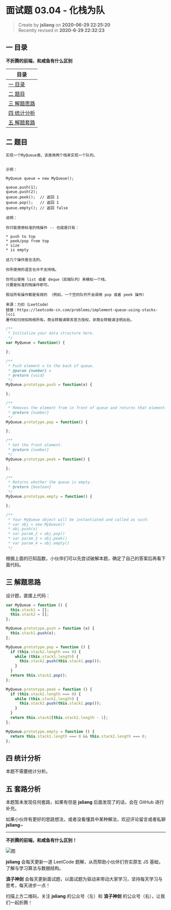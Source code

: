 面试题 03.04 - 化栈为队
===

> Create by **jsliang** on **2020-06-29 22:25:20**  
> Recently revised in **2020-6-29 22:32:23**  

## 一 目录

**不折腾的前端，和咸鱼有什么区别**

| 目录 |
| --- |
| [一 目录](#chapter-one) |
| [二 题目](#chapter-two) |
| [三 解题思路](#chapter-three) |
| [四 统计分析](#chapter-four) |
| [五 解题套路](#chapter-five) |

## 二 题目



```
实现一个MyQueue类，该类用两个栈来实现一个队列。


示例：

MyQueue queue = new MyQueue();

queue.push(1);
queue.push(2);
queue.peek();  // 返回 1
queue.pop();   // 返回 1
queue.empty(); // 返回 false

说明：

你只能使用标准的栈操作 -- 也就是只有：

* push to top
* peek/pop from top
* size
* is empty

这几个操作是合法的。

你所使用的语言也许不支持栈。

你可以使用 list 或者 deque（双端队列）来模拟一个栈，
只要是标准的栈操作即可。

假设所有操作都是有效的 （例如，一个空的队列不会调用 pop 或者 peek 操作）

来源：力扣（LeetCode）
链接：https://leetcode-cn.com/problems/implement-queue-using-stacks-lcci
著作权归领扣网络所有。商业转载请联系官方授权，非商业转载请注明出处。
```

```js
/**
 * Initialize your data structure here.
 */
var MyQueue = function() {

};

/**
 * Push element x to the back of queue. 
 * @param {number} x
 * @return {void}
 */
MyQueue.prototype.push = function(x) {

};

/**
 * Removes the element from in front of queue and returns that element.
 * @return {number}
 */
MyQueue.prototype.pop = function() {

};

/**
 * Get the front element.
 * @return {number}
 */
MyQueue.prototype.peek = function() {

};

/**
 * Returns whether the queue is empty.
 * @return {boolean}
 */
MyQueue.prototype.empty = function() {

};

/**
 * Your MyQueue object will be instantiated and called as such:
 * var obj = new MyQueue()
 * obj.push(x)
 * var param_2 = obj.pop()
 * var param_3 = obj.peek()
 * var param_4 = obj.empty()
 */
```

根据上面的已知函数，小伙伴们可以先尝试破解本题，确定了自己的答案后再看下面代码。

## 三 解题思路



设计题，直接上代码：

```js
var MyQueue = function () {
  this.stack1 = [];
  this.stack2 = [];
};

MyQueue.prototype.push = function (x) {
  this.stack1.push(x);
};

MyQueue.prototype.pop = function () {
  if (this.stack2.length === 0) {
    while (this.stack1.length) {
      this.stack2.push(this.stack1.pop());
    }
  }
  return this.stack2.pop();
};

MyQueue.prototype.peek = function () {
  if (this.stack2.length === 0) {
    while (this.stack1.length) {
      this.stack2.push(this.stack1.pop());
    }
  }
  return this.stack2[this.stack2.length - 1];
};

MyQueue.prototype.empty = function () {
  return this.stack1.length === 0 && this.stack2.length === 0;
};
```

## 四 统计分析



本题不需要统计分析。

## 五 套路分析



本题暂未发现任何套路，如果有但是 **jsliang** 后面发现了的话，会在 GitHub 进行补充。

如果小伙伴有更好的思路想法，或者没看懂其中某种解法，欢迎评论留言或者私聊 **jsliang**~

---

**不折腾的前端，和咸鱼有什么区别！**

![图](https://github.com/LiangJunrong/document-library/blob/master/public-repertory/img/z-index-small.png?raw=true)

**jsliang** 会每天更新一道 LeetCode 题解，从而帮助小伙伴们夯实原生 JS 基础，了解与学习算法与数据结构。

**浪子神剑** 会每天更新面试题，以面试题为驱动来带动大家学习，坚持每天学习与思考，每天进步一点！

扫描上方二维码，关注 **jsliang** 的公众号（左）和 **浪子神剑** 的公众号（右），让我们一起折腾！

